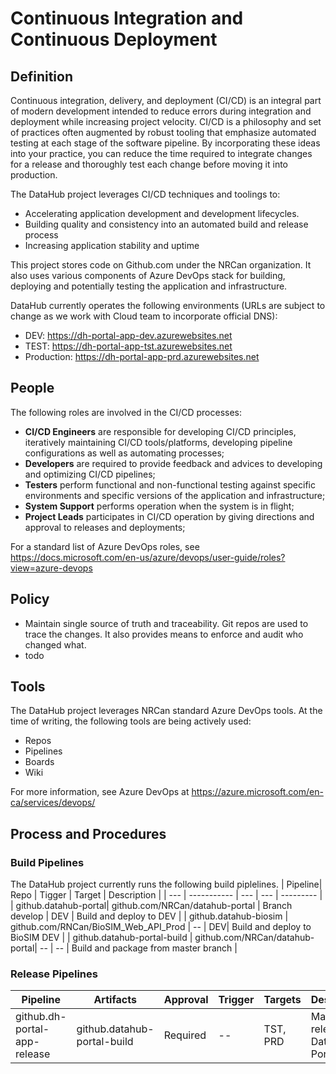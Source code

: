 # Continuous Integration and Continuous Deployment

## Definition

Continuous integration, delivery, and deployment (CI/CD) is an integral part of modern development intended to reduce errors during integration and deployment while increasing project velocity. CI/CD is a philosophy and set of practices often augmented by robust tooling that emphasize automated testing at each stage of the software pipeline. By incorporating these ideas into your practice, you can reduce the time required to integrate changes for a release and thoroughly test each change before moving it into production.

The DataHub project leverages CI/CD techniques and toolings to:
- Accelerating application development and development lifecycles.
- Building quality and consistency into an automated build and release process
- Increasing application stability and uptime

This project stores code on Github.com under the NRCan organization. It also uses various components of Azure DevOps stack for building, deploying and potentially testing the application and infrastructure.

DataHub currently operates the following environments (URLs are subject to change as we work with Cloud team to incorporate official DNS):

- DEV: https://dh-portal-app-dev.azurewebsites.net
- TEST: https://dh-portal-app-tst.azurewebsites.net
- Production: https://dh-portal-app-prd.azurewebsites.net

## People

The following roles are involved in the CI/CD processes:

- **CI/CD Engineers** are responsible for developing CI/CD principles, iteratively maintaining CI/CD tools/platforms, developing pipeline configurations as well as automating processes;
- **Developers** are required to provide feedback and advices to developing and optimizing CI/CD pipelines;
- **Testers** perform functional and non-functional testing against specific environments and specific versions of the application and infrastructure;
- **System Support** performs operation when the system is in flight;
- **Project Leads** participates in CI/CD operation by giving directions and approval to releases and deployments;

For a standard list of Azure DevOps roles, see https://docs.microsoft.com/en-us/azure/devops/user-guide/roles?view=azure-devops

## Policy

- Maintain single source of truth and traceability. Git repos are used to trace the changes. It also provides means to enforce and audit who changed what.
- todo


## Tools

The DataHub project leverages NRCan standard Azure DevOps tools. At the time of writing, the following tools are being actively used:

- Repos
- Pipelines
- Boards
- Wiki 

For more information, see Azure DevOps at https://azure.microsoft.com/en-ca/services/devops/ 

## Process and Procedures

### Build Pipelines
The DataHub project currently runs the following build piplelines.
| Pipeline| Repo | Tigger | Target | Description |
| --- | ----------- | --- | --- | --------- |
| github.datahub-portal| github.com/NRCan/datahub-portal | Branch develop | DEV | Build and deploy to DEV |
| github.datahub-biosim | github.com/RNCan/BioSIM_Web_API_Prod | -- | DEV| Build and deploy to BioSIM DEV |
| github.datahub-portal-build | github.com/NRCan/datahub-portal| -- | -- | Build and package from master branch |

### Release Pipelines
| Pipeline| Artifacts| Approval | Trigger | Targets | Description |
| --- | ----------- | --- | --- | -- | --------- |
| github.dh-portal-app-release| github.datahub-portal-build| Required | -- | TST, PRD | Manually release DataHub Portal app |

